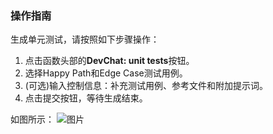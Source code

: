 
### 操作指南

生成单元测试，请按照如下步骤操作：
1. 点击函数头部的**DevChat: unit tests**按钮。
2. 选择Happy Path和Edge Case测试用例。
3. (可选)输入控制信息：补充测试用例、参考文件和附加提示词。
4. 点击提交按钮，等待生成结束。

如图所示：
![图片](https://deploy-script.merico.cn/devchat/workflow/readme_unit_tests.gif)